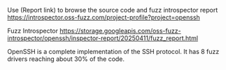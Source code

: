 Use (Report link) to browse the source code and fuzz introspector report https://introspector.oss-fuzz.com/project-profile?project=openssh

Fuzz Introspector
https://storage.googleapis.com/oss-fuzz-introspector/openssh/inspector-report/20250411/fuzz_report.html

OpenSSH is a complete implementation of the SSH protocol.  It has 8 fuzz drivers reaching about 30% of the code.
